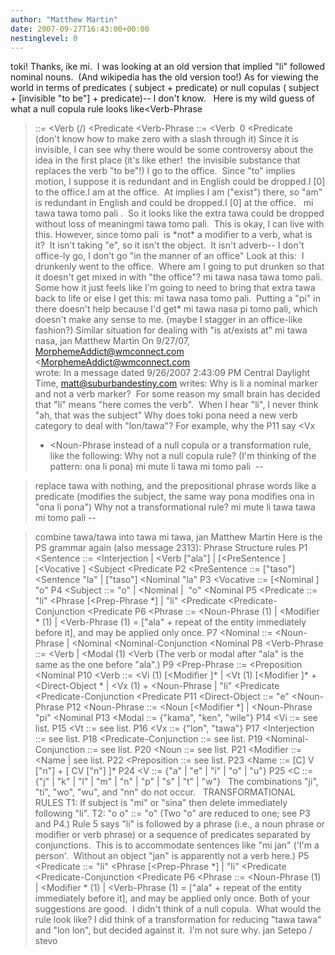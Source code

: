 ```yaml
---
author: "Matthew Martin"
date: 2007-09-27T16:43:00+00:00
nestinglevel: 0
---
```

toki! Thanks, ike mi.  I was looking at an old version that implied "li" followed nominal nouns.  (And wikipedia has the old version too!) As for viewing the world in terms of predicates ( subject + predicate) or null copulas ( subject + \[invisible "to be"\] + predicate)--
 I don't know.   Here is my wild guess of what a null copula rule looks like<Verb-Phrase
> ::= <Verb
> (/) <Predicate
><Verb-Phrase
> ::= <Verb
> 0 <Predicate
>   (don't know how to make zero with a slash through it) Since it is invisible, I can see why there would be some controversy about the idea in the first place (it's like ether!  the invisible substance that replaces the verb "to be"!) I go to the office.  Since "to" implies motion, I suppose it is redundant and in English could be dropped.I \[0\] to the office.I am at the office.  At implies I am ("exist") there, so "am" is redundant in English and could be dropped.I \[0\] at the office.   mi tawa tawa tomo pali .  So it looks like the extra tawa could be dropped without loss of meaningmi tawa tomo pali.  This is okay, I can live with this. However, since tomo pali  is \*not\* a modifier to a verb, what is it?  It isn't taking "e", so it isn't the object.  It isn't adverb--
 I don't office-ly go, I don't go "in the manner of an office" Look at this:  I drunkenly went to the office.  Where am I going to put drunken so that it doesn't get mixed in with "the office"? mi tawa nasa tawa tomo pali.  Some how it just feels like I'm going to need to bring that extra tawa back to life or else I get this: mi tawa nasa tomo pali.  Putting a "pi" in there doesn't help because I'd get\* mi tawa nasa pi tomo pali, which doesn't make any sense to me. (maybe I stagger in an office-like fashion?) Similar situation for dealing with "is at/exists at" mi tawa nasa, jan Matthew Martin On 9/27/07, [MorphemeAddict@wmconnect.com](mailto://MorphemeAddict@wmconnect.com) <[MorphemeAddict@wmconnect.com](mailto://MorphemeAddict@wmconnect.com)\
> wrote:
In a message dated 9/26/2007 2:43:09 PM Central Daylight Time, [matt@suburbandestiny.com](mailto://matt@suburbandestiny.com) writes:
 Why is li a nominal marker and not a verb marker?  For some reason my small brain has decided that "li" means "here comes the verb".  When I hear "li", I never think "ah, that was the subject" Why does toki pona need a new verb category to deal with "lon/tawa"? For example, why the P11 say <Vx
> + <Noun-Phrase
> instead of a null copula or a transformation rule, like the following: Why not a null copula rule? (I'm thinking of the pattern: ona li pona) mi mute li tawa mi tomo pali  --

> replace tawa with nothing, and the prepositional phrase words like a predicate (modifies the subject, the same way pona modifies ona in "ona li pona") Why not a transformational rule? mi mute li tawa tawa mi tomo pali --

> combine tawa/tawa into tawa mi tawa, jan Matthew Martin Here is the PS grammar again (also message 2313): Phrase Structure rules P1 <Sentence
> ::= <Interjection
> | <Verb
> \["ala"\] | \[<PreSentence
>\] \[<Vocative
>\] <Subject
> <Predicate
> P2 <PreSentence
> ::= \["taso"\] <Sentence
> "la" | \["taso"\] <Nominal
> "la" P3 <Vocative
> ::= \[<Nominal
>\] "o" P4 <Subject
> ::= "o" | <Nominal
> |  "o" <Nominal
> P5 <Predicate
> ::= "li" <Phrase
> \[<Prep-Phrase
>\*\] | "li" <Predicate
> <Predicate-Conjunction
> <Predicate
> P6 <Phrase
> ::= <Noun-Phrase
> (1) | <Modifier
>\* (1) | <Verb-Phrase
> (1) = \["ala" + repeat of the entity immediately before it\], and may be applied only once. P7 <Nominal
> ::= <Noun-Phrase
> | <Nominal
> <Nominal-Conjunction
> <Nominal
> P8 <Verb-Phrase
> ::= <Verb
> | <Modal
> (1) <Verb
> (The verb or modal after "ala" is the same as the one before "ala".) P9 <Prep-Phrase
> ::= <Preposition
> <Nominal
> P10 <Verb
> ::= <Vi
> (1) \[<Modifier
>\]\* | <Vt
> (1) \[<Modifier
>\]\* + <Direct-Object
>\* | <Vx
> (1) + <Noun-Phrase
> | "li" <Predicate
> <Predicate-Conjunction
> <Predicate
> P11 <Direct-Object
> ::= "e" <Noun-Phrase
> P12 <Noun-Phrase
> ::= <Noun
> \[<Modifier
>\*\] | <Noun-Phrase
> "pi" <Nominal
> P13 <Modal
> ::= {"kama", "ken", "wile"} P14 <Vi
> ::= see list. P15 <Vt
> ::= see list. P16 <Vx
> ::= {"lon", "tawa"} P17 <Interjection
> ::= see list. P18 <Predicate-Conjunction
> ::= see list. P19 <Nominal-Conjunction
> ::= see list. P20 <Noun
> ::= see list. P21 <Modifier
> ::= <Name
> | see list. P22 <Preposition
> ::= see list. P23 <Name
> ::= \[C\] V \["n"\] + \[ CV \["n"\] \]\* P24 <V
> ::= {"a" | "e" | "i" | "o" | "u"} P25 <C
> ::= {"j" | "k" | "l" | "m" | "n" | "p" | "s" | "t" | "w"}   The combinations "ji", "ti", "wo", "wu", and "nn" do not occur.   TRANSFORMATIONAL RULES T1: If subject is "mi" or "sina" then delete immediately following "li". T2: "o o" ::= "o" (Two "o" are reduced to one; see P3 and P4.) Rule 5 says "li" is followed by a phrase (i.e., a noun phrase or modifier or verb phrase) or a sequence of predicates separated by conjunctions.  This is to accommodate sentences like "mi jan" ('I'm a person'.  Without an object "jan" is apparently not a verb here.) P5 <Predicate
> ::= "li" <Phrase
> \[<Prep-Phrase
>\*\] | "li" <Predicate
> <Predicate-Conjunction
> <Predicate
> P6 <Phrase
> ::= <Noun-Phrase
> (1) | <Modifier
>\* (1) | <Verb-Phrase
> (1) = \["ala" + repeat of the entity immediately before it\], and may be applied only once. Both of your suggestions are good.  I didn't think of a null copula.  What would the rule look like? I did think of a transformation for reducing "tawa tawa" and "lon lon", but decided against it.  I'm not sure why. jan Setepo / stevo